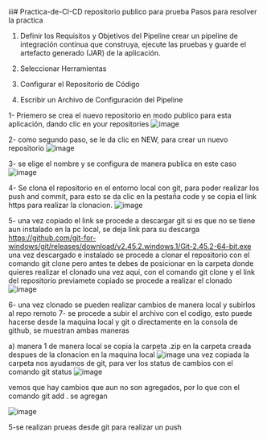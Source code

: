 iii# Practica-de-CI-CD
repositorio publico para prueba 
Pasos para resolver la practica
1. Definir los Requisitos y Objetivos del Pipeline
 crear un pipeline de integración continua que construya, ejecute las pruebas y guarde el artefacto generado (JAR) de la aplicación. 
   
3. Seleccionar Herramientas
4. Configurar el Repositorio de Código
5. Escribir un Archivo de Configuración del Pipeline




1- Priemero se crea el nuevo repositorio en modo publico para esta aplicación, dando clic en your repositories
![image](https://github.com/Mumba97/Practica-de-CI-CD/assets/121688225/b624e1cf-8837-44ee-b86f-17873676e5e5)

2- como segundo paso, se le da clic en NEW, para crear un nuevo repositorio 
![image](https://github.com/Mumba97/Practica-de-CI-CD/assets/121688225/0faad8e5-9000-4661-848c-afa3cf63612b)

3- se elige el nombre y se configura de manera publica en este caso
![image](https://github.com/Mumba97/Practica-de-CI-CD/assets/121688225/f548c834-7f81-430a-b5ee-0149e237ae7c)

4- Se clona el repositorio en el entorno local con git, para poder realizar los push and commit, para esto se da clic en la pestaña code y se copia el link https para realizar la clonacion.
![image](https://github.com/Mumba97/Practica-de-CI-CD/assets/121688225/55160ba0-7b5d-4e04-b76d-346b4b173a05)

5- una vez copiado el link se procede a descargar git si es que no se tiene aun instalado en la pc local, se deja link para su descarga 
https://github.com/git-for-windows/git/releases/download/v2.45.2.windows.1/Git-2.45.2-64-bit.exe
una vez descargado e instalado se procede a clonar el repositorio con el comando git clone 
pero antes te debes de posicionar en la carpeta donde quieres realizar el clonado
una vez aqui, con el comando git clone y el link del repositorio previamete copiado se procede a realizar el clonado 
![image](https://github.com/Mumba97/Practica-de-CI-CD/assets/121688225/c9c61ec8-a177-4aaf-922e-eab904aa7df1)

6- una vez clonado se pueden realizar cambios de manera local y subirlos al repo remoto
7- se procede a subir el archivo con el codigo, esto puede hacerse desde la maquina local y git o directamente en la consola de github, se muestran ambas maneras 

 a) manera 1
 de manera local 
   se copia la carpeta .zip en la carpeta creada despues de la clonacion en la maquina local
   ![image](https://github.com/Mumba97/Practica-de-CI-CD/assets/121688225/8975353f-ca2c-4dcf-9ef3-8455f0e39b2f)
 una vez copiada la carpeta nos ayudamos de git, para ver los status de cambios con el comando git status
 ![image](https://github.com/Mumba97/Practica-de-CI-CD/assets/121688225/7c3b358a-6d76-4a0e-be4a-62d4affc77d9)

 vemos que hay cambios que aun no son agregados, por lo que con el comando git add . se agregan 

 ![image](https://github.com/Mumba97/Practica-de-CI-CD/assets/121688225/3676865a-5822-4ea9-9987-e184c40d7956)





5-se realizan prueas desde git para realizar un push
